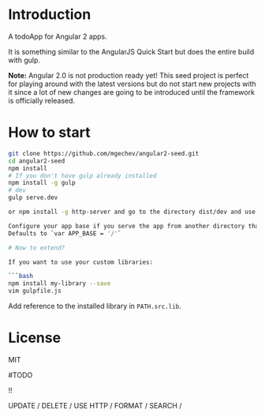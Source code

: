 # Introduction


A todoApp for Angular 2 apps.

It is something similar to the AngularJS Quick Start but does the entire build with gulp.

**Note:** Angular 2.0 is not production ready yet! This seed project is perfect for playing around with the latest versions but do not start new projects with it since a lot of new changes are going to be introduced until the framework is officially released.

# How to start

```bash
git clone https://github.com/mgechev/angular2-seed.git
cd angular2-seed
npm install
# If you don't have gulp already installed
npm install -g gulp
# dev
gulp serve.dev

or npm install -g http-server and go to the directory dist/dev and use 'http-server'

Configure your app base if you serve the app from another directory than root in `gulpfile.js`.
Defaults to `var APP_BASE = '/'`

# Now to extend?

If you want to use your custom libraries:

```bash
npm install my-library --save
vim gulpfile.js
```
Add reference to the installed library in `PATH.src.lib`.


# License

MIT

#TODO 

!! 

UPDATE / DELETE / USE HTTP / FORMAT / SEARCH /

